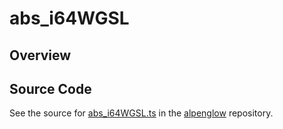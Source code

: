 # abs_i64WGSL

## Overview





## Source Code

See the source for [abs_i64WGSL.ts](https://github.com/phetsims/alpenglow/blob/main/js/webgpu/wgsl/math/abs_i64WGSL.ts) in the [alpenglow](https://github.com/phetsims/alpenglow) repository.
